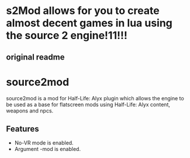 # s2Mod allows for you to create almost decent games in lua using the source 2 engine!11!!!

## original readme

# source2mod

source2mod is a mod for Half-Life: Alyx plugin which allows the engine to be used as a base for flatscreen mods using Half-Life: Alyx content, weapons and npcs.

## Features

* No-VR mode is enabled.
* Argument -mod is enabled.
